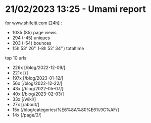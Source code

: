 # 21/02/2023 13:25 - Umami report
for www.shifeiti.com [24h] :

 - 1035 (85) page views
 - 294 (-45) uniques
 - 203 (-54) bounces
 - 15h 53' 26'' (-8h 52' 34'') totaltime


top 10 urls:
 - 226x [/blog/2022-12-09/]
 - 221x [/]
 - 197x [/blog/2023-01-12/]
 - 56x [/blog/2022-12-22/]
 - 43x [/blog/2022-05-07/]
 - 40x [/blog/2023-02-03/]
 - 33x [/wiki/]
 - 27x [/about/]
 - 15x [/blog/categories/%E6%8A%80%E6%9C%AF/]
 - 14x [/page/3/]


